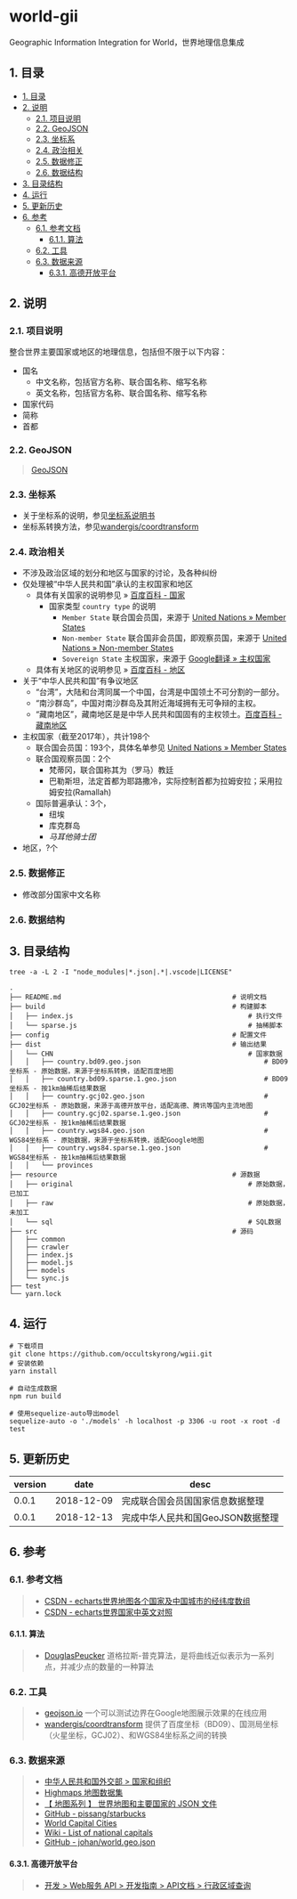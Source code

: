# world-gii

Geographic Information Integration for World，世界地理信息集成

## 1. 目录

<!-- TOC depthFrom:2 -->

- [1. 目录](#1-目录)
- [2. 说明](#2-说明)
    - [2.1. 项目说明](#21-项目说明)
    - [2.2. GeoJSON](#22-geojson)
    - [2.3. 坐标系](#23-坐标系)
    - [2.4. 政治相关](#24-政治相关)
    - [2.5. 数据修正](#25-数据修正)
    - [2.6. 数据结构](#26-数据结构)
- [3. 目录结构](#3-目录结构)
- [4. 运行](#4-运行)
- [5. 更新历史](#5-更新历史)
- [6. 参考](#6-参考)
    - [6.1. 参考文档](#61-参考文档)
        - [6.1.1. 算法](#611-算法)
    - [6.2. 工具](#62-工具)
    - [6.3. 数据来源](#63-数据来源)
        - [6.3.1. 高德开放平台](#631-高德开放平台)

<!-- /TOC -->

## 2. 说明

### 2.1. 项目说明

整合世界主要国家或地区的地理信息，包括但不限于以下内容：

- 国名
    - 中文名称，包括官方名称、联合国名称、缩写名称
    - 英文名称，包括官方名称、联合国名称、缩写名称
- 国家代码
- 简称
- 首都

### 2.2. GeoJSON

> [GeoJSON][]

### 2.3. 坐标系

- 关于坐标系的说明，参见[坐标系说明书][]
- 坐标系转换方法，参见[wandergis/coordtransform][GitHub - wandergis/coordtransform]

### 2.4. 政治相关

- 不涉及政治区域的划分和地区与国家的讨论，及各种纠纷
- 仅处理被“中华人民共和国”承认的主权国家和地区
    - 具体有关国家的说明参见 » [百度百科 - 国家][]
      - 国家类型 `country type` 的说明
        - `Member State` 联合国会员国，来源于 [United Nations » Member States][]
        - `Non-member State` 联合国非会员国，即观察员国，来源于 [United Nations » Non-member States][]
        - `Sovereign State` 主权国家，来源于 [Google翻译 » 主权国家][]
    - 具体有关地区的说明参见 » [百度百科 - 地区][]
- 关于“中华人民共和国”有争议地区
  - “台湾”，大陆和台湾同属一个中国，台湾是中国领土不可分割的一部分。
  - “南沙群岛”，中国对南沙群岛及其附近海域拥有无可争辩的主权。
  - “藏南地区”，藏南地区是是中华人民共和国固有的主权领土。[百度百科 - 藏南地区][]
- 主权国家（截至2017年），共计198个
    - 联合国会员国：193个，具体名单参见 [United Nations » Member States][]
    - 联合国观察员国：2个
      - 梵蒂冈，联合国称其为（罗马）教廷
      - 巴勒斯坦，法定首都为耶路撒冷，实际控制首都为拉姆安拉；采用拉姆安拉(Ramallah)
    - 国际普遍承认：3个，
      - 纽埃
      - 库克群岛
      - *马耳他骑士团*
- 地区，?个

### 2.5. 数据修正

- 修改部分国家中文名称

### 2.6. 数据结构

## 3. 目录结构

```shell
tree -a -L 2 -I "node_modules|*.json|.*|.vscode|LICENSE"
```

```tree
.
├── README.md                                           # 说明文档
├── build                                               # 构建脚本
│   ├── index.js                                            # 执行文件
│   └── sparse.js                                           # 抽稀脚本
├── config                                              # 配置文件
├── dist                                                # 输出结果
│   └── CHN                                                 # 国家数据
│   │   ├── country.bd09.geo.json                               # BD09坐标系 - 原始数据，来源于坐标系转换，适配百度地图
│   │   ├── country.bd09.sparse.1.geo.json                      # BD09坐标系 - 按1km抽稀后结果数据
│   │   ├── country.gcj02.geo.json                              # GCJ02坐标系 - 原始数据，来源于高德开放平台，适配高德、腾讯等国内主流地图
│   │   ├── country.gcj02.sparse.1.geo.json                     # GCJ02坐标系 - 按1km抽稀后结果数据
│   │   ├── country.wgs84.geo.json                              # WGS84坐标系 - 原始数据，来源于坐标系转换，适配Google地图
│   │   ├── country.wgs84.sparse.1.geo.json                     # WGS84坐标系 - 按1km抽稀后结果数据
│   │   └── provinces
├── resource                                            # 源数据
│   ├── original                                            # 原始数据，已加工
│   ├── raw                                                 # 原始数据，未加工
│   └── sql                                                 # SQL数据
├── src                                                 # 源码
│   ├── common
│   ├── crawler
│   ├── index.js
│   ├── model.js
│   ├── models
│   └── sync.js
├── test
└── yarn.lock
```

## 4. 运行

```shell
# 下载项目
git clone https://github.com/occultskyrong/wgii.git
# 安装依赖
yarn install

# 自动生成数据
npm run build

# 使用sequelize-auto导出model
sequelize-auto -o './models' -h localhost -p 3306 -u root -x root -d test
```

## 5. 更新历史

| version | date       | desc                              |
| ------- | ---------- | --------------------------------- |
| 0.0.1   | 2018-12-09 | 完成联合国会员国国家信息数据整理  |
| 0.0.1   | 2018-12-13 | 完成中华人民共和国GeoJSON数据整理 |

## 6. 参考

### 6.1. 参考文档

> - [CSDN - echarts世界地图各个国家及中国城市的经纬度数组][]
> - [CSDN - echarts世界国家中英文对照][]

#### 6.1.1. 算法

> - [DouglasPeucker][GitHub - LiuTangLei/Douglas-Peucker-js] 道格拉斯-普克算法，是将曲线近似表示为一系列点，并减少点的数量的一种算法

### 6.2. 工具

> - [geojson.io](http://geojson.io) 一个可以测试边界在Google地图展示效果的在线应用
> - [wandergis/coordtransform][GitHub - wandergis/coordtransform] 提供了百度坐标（BD09）、国测局坐标（火星坐标，GCJ02）、和WGS84坐标系之间的转换

### 6.3. 数据来源

> - [中华人民共和国外交部 > 国家和组织][]
> - [Highmaps 地图数据集][]
> - [【 地图系列 】 世界地图和主要国家的 JSON 文件][]
> - [GitHub - pissang/starbucks][]
> - [World Capital Cities][]
> - [Wiki - List of national capitals][]
> - [GitHub - johan/world.geo.json][]

#### 6.3.1. 高德开放平台

> - [开发 > Web服务 API > 开发指南 > API文档 > 行政区域查询][]

<!-- 外交部 -->
[中华人民共和国外交部 > 国家和组织]: https://www.fmprc.gov.cn/web/gjhdq_676201/gj_676203/yz_676205/
<!-- 百度 -->
[百度百科 - 国家]: https://baike.baidu.com/item/%E5%9B%BD%E5%AE%B6/17205
[百度百科 - 地区]: https://baike.baidu.com/item/%E5%9C%B0%E5%8C%BA/13841495#viewPageContent
[百度百科 - 藏南地区]: https://baike.baidu.com/item/%E8%97%8F%E5%8D%97%E5%9C%B0%E5%8C%BA/5372008?fr=aladdin
[坐标系说明书]: http://lbsyun.baidu.com/index.php?title=coordinate
<!-- 高德 -->
[开发 > Web服务 API > 开发指南 > API文档 > 行政区域查询]: https://lbs.amap.com/api/webservice/guide/api/district
<!-- Google -->
[Google翻译 » 主权国家]: https://translate.google.com/#view=home&op=translate&sl=zh-CN&tl=en&text=%E4%B8%BB%E6%9D%83%E5%9B%BD%E5%AE%B6
<!-- 联合国 -->
[United Nations » Member States]: http://www.un.org/en/member-states/index.html
[United Nations » Non-member States]: http://www.un.org/en/sections/member-states/non-member-states/index.html
<!-- Wiki -->
[Wiki - List of national capitals]: https://en.wikipedia.org/wiki/List_of_national_capitals
<!-- GitHub -->
[GitHub - pissang/starbucks]: https://github.com/pissang/starbucks
[GitHub - wandergis/coordtransform]: https://github.com/wandergis/coordtransform
[GitHub - johan/world.geo.json]: https://github.com/johan/world.geo.json
[GitHub - mledoze/countries]: https://github.com/mledoze/countries
[GitHub - LiuTangLei/Douglas-Peucker-js]: https://github.com/LiuTangLei/Douglas-Peucker-js/blob/master/douglas.js
<!-- CSDN -->
[CSDN - echarts世界地图各个国家及中国城市的经纬度数组]: https://blog.csdn.net/xiaozhi_free/article/details/79654529
[CSDN - echarts世界国家中英文对照]: https://blog.csdn.net/u012557538/article/details/78490267
<!-- 其他 -->
[GeoJSON]: http://geojson.org/
[Highmaps 地图数据集]: https://img.hcharts.cn/mapdata/
[World Capital Cities]: https://geographyfieldwork.com/WorldCapitalCities.htm
[【 地图系列 】 世界地图和主要国家的 JSON 文件]: http://www.ourd3js.com/wordpress/668/